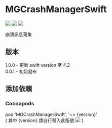 # MGCrashManagerSwift
![](https://img.shields.io/cocoapods/v/MGCrashManagerSwift.svg?style=flat) 
![](https://img.shields.io/badge/platform-ios-lightgrey.svg) 
![](https://img.shields.io/badge/language-swift-orange.svg)  

崩潰訊息蒐集

## 版本
1.0.0 - 更新 swift version 至 4.2  
0.0.1 - 初始發布  

## 添加依賴

### Cocoapods
pod 'MGCrashManagerSwift', '~> {version}'  
( 其中 {version} 請自行替入此版號 ![](https://img.shields.io/cocoapods/v/MGCrashManagerSwift.svg?style=flat) )  
